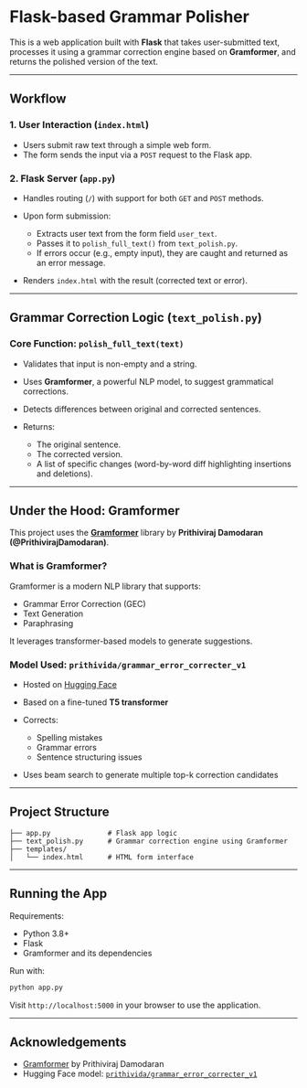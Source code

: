 

# Flask-based Grammar Polisher

This is a web application built with **Flask** that takes user-submitted text, processes it using a grammar correction engine based on **Gramformer**, and returns the polished version of the text.

---

## Workflow

### 1. User Interaction (`index.html`)

* Users submit raw text through a simple web form.
* The form sends the input via a `POST` request to the Flask app.

### 2. Flask Server (`app.py`)

* Handles routing (`/`) with support for both `GET` and `POST` methods.
* Upon form submission:

  * Extracts user text from the form field `user_text`.
  * Passes it to `polish_full_text()` from `text_polish.py`.
  * If errors occur (e.g., empty input), they are caught and returned as an error message.
* Renders `index.html` with the result (corrected text or error).

---

## Grammar Correction Logic (`text_polish.py`)

### Core Function: `polish_full_text(text)`

* Validates that input is non-empty and a string.
* Uses **Gramformer**, a powerful NLP model, to suggest grammatical corrections.
* Detects differences between original and corrected sentences.
* Returns:

  * The original sentence.
  * The corrected version.
  * A list of specific changes (word-by-word diff highlighting insertions and deletions).

---

## Under the Hood: Gramformer

This project uses the [**Gramformer**](https://github.com/PrithivirajDamodaran/Gramformer) library by **Prithiviraj Damodaran (@PrithivirajDamodaran)**.

### What is Gramformer?

Gramformer is a modern NLP library that supports:

* Grammar Error Correction (GEC)
* Text Generation
* Paraphrasing

It leverages transformer-based models to generate suggestions.

### Model Used: `prithivida/grammar_error_correcter_v1`

* Hosted on [Hugging Face](https://huggingface.co/prithivida/grammar_error_correcter_v1)
* Based on a fine-tuned **T5 transformer**
* Corrects:

  * Spelling mistakes
  * Grammar errors
  * Sentence structuring issues
* Uses beam search to generate multiple top-k correction candidates

---

## Project Structure

```
├── app.py              # Flask app logic
├── text_polish.py      # Grammar correction engine using Gramformer
├── templates/
│   └── index.html      # HTML form interface
```

---

## Running the App

Requirements:

* Python 3.8+
* Flask
* Gramformer and its dependencies

Run with:

```bash
python app.py
```

Visit `http://localhost:5000` in your browser to use the application.

---

## Acknowledgements

* [Gramformer](https://github.com/PrithivirajDamodaran/Gramformer) by Prithiviraj Damodaran
* Hugging Face model: [`prithivida/grammar_error_correcter_v1`](https://huggingface.co/prithivida/grammar_error_correcter_v1)
